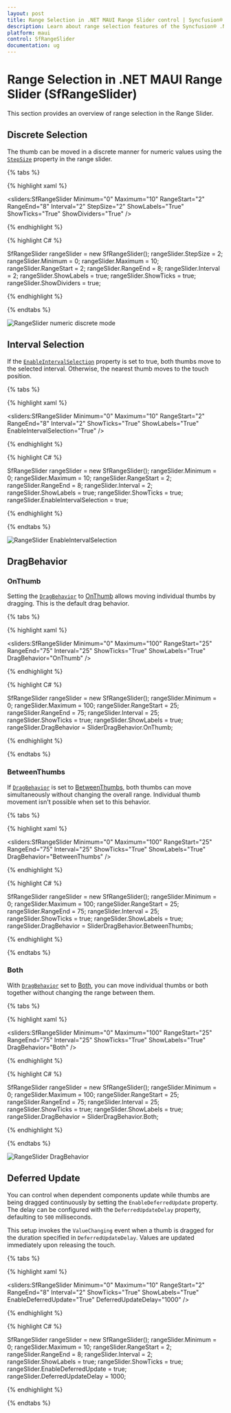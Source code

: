 ```yaml
---
layout: post
title: Range Selection in .NET MAUI Range Slider control | Syncfusion®
description: Learn about range selection features of the Syncfusion® .NET MAUI Range Slider (SfRangeSlider) control and more.
platform: maui
control: SfRangeSlider
documentation: ug
---
```


# Range Selection in .NET MAUI Range Slider (SfRangeSlider)

This section provides an overview of range selection in the Range Slider.

## Discrete Selection

The thumb can be moved in a discrete manner for numeric values using the [`StepSize`](https://help.syncfusion.com/cr/maui/Syncfusion.Maui.Sliders.INumericElement.html#Syncfusion_Maui_Sliders_INumericElement_StepSize) property in the range slider.

{% tabs %}

{% highlight xaml %}

<sliders:SfRangeSlider Minimum="0"
                       Maximum="10"
                       RangeStart="2"
                       RangeEnd="8"
                       Interval="2"
                       StepSize="2"
                       ShowLabels="True"
                       ShowTicks="True"
                       ShowDividers="True" />

{% endhighlight %}

{% highlight C# %}

SfRangeSlider rangeSlider = new SfRangeSlider();
rangeSlider.StepSize = 2;
rangeSlider.Minimum = 0;
rangeSlider.Maximum = 10;
rangeSlider.RangeStart = 2;
rangeSlider.RangeEnd = 8;
rangeSlider.Interval = 2;
rangeSlider.ShowLabels = true;
rangeSlider.ShowTicks = true;
rangeSlider.ShowDividers = true;
         
{% endhighlight %}

{% endtabs %}

![RangeSlider numeric discrete mode](images/selection/step-size.gif)

## Interval Selection

If the [`EnableIntervalSelection`](https://help.syncfusion.com/cr/maui/Syncfusion.Maui.Sliders.RangeSliderBase-1.html#Syncfusion_Maui_Sliders_RangeSliderBase_1_EnableIntervalSelection) property is set to true, both thumbs move to the selected interval. Otherwise, the nearest thumb moves to the touch position.

{% tabs %}

{% highlight xaml %}

<sliders:SfRangeSlider Minimum="0" 
                       Maximum="10"
                       RangeStart="2"
                       RangeEnd="8"
                       Interval="2"
                       ShowTicks="True"
                       ShowLabels="True"
                       EnableIntervalSelection="True" />

{% endhighlight %}

{% highlight C# %}

SfRangeSlider rangeSlider = new SfRangeSlider();
rangeSlider.Minimum = 0;
rangeSlider.Maximum = 10;
rangeSlider.RangeStart = 2; 
rangeSlider.RangeEnd = 8;
rangeSlider.Interval = 2;        
rangeSlider.ShowLabels = true;
rangeSlider.ShowTicks = true;    
rangeSlider.EnableIntervalSelection = true;
         
{% endhighlight %}

{% endtabs %}

![RangeSlider EnableIntervalSelection](images/selection/enableintervalselection.gif)

## DragBehavior

### OnThumb

Setting the [`DragBehavior`](https://help.syncfusion.com/cr/maui/Syncfusion.Maui.Sliders.RangeSliderBase-1.html#Syncfusion_Maui_Sliders_RangeSliderBase_1_DragBehavior) to [OnThumb](https://help.syncfusion.com/cr/maui/Syncfusion.Maui.Sliders.SliderDragBehavior.html#Syncfusion_Maui_Sliders_SliderDragBehavior_OnThumb) allows moving individual thumbs by dragging. This is the default drag behavior.

{% tabs %}

{% highlight xaml %}

<sliders:SfRangeSlider Minimum="0" 
                       Maximum="100"
                       RangeStart="25"
                       RangeEnd="75"
                       Interval="25" 
                       ShowTicks="True"
                       ShowLabels="True"
                       DragBehavior="OnThumb" />

{% endhighlight %}

{% highlight C# %}

SfRangeSlider rangeSlider = new SfRangeSlider();
rangeSlider.Minimum = 0;
rangeSlider.Maximum = 100;
rangeSlider.RangeStart = 25;
rangeSlider.RangeEnd = 75;
rangeSlider.Interval = 25; 
rangeSlider.ShowTicks = true;
rangeSlider.ShowLabels = true;  
rangeSlider.DragBehavior = SliderDragBehavior.OnThumb;

{% endhighlight %}

{% endtabs %}

### BetweenThumbs

If [`DragBehavior`](https://help.syncfusion.com/cr/maui/Syncfusion.Maui.Sliders.RangeSliderBase-1.html#Syncfusion_Maui_Sliders_RangeSliderBase_1_DragBehavior) is set to [BetweenThumbs](https://help.syncfusion.com/cr/maui/Syncfusion.Maui.Sliders.SliderDragBehavior.html#Syncfusion_Maui_Sliders_SliderDragBehavior_BetweenThumbs), both thumbs can move simultaneously without changing the overall range. Individual thumb movement isn't possible when set to this behavior.

{% tabs %}

{% highlight xaml %}

<sliders:SfRangeSlider Minimum="0" 
                       Maximum="100"
                       RangeStart="25"
                       RangeEnd="75"
                       Interval="25" 
                       ShowTicks="True"
                       ShowLabels="True"
                       DragBehavior="BetweenThumbs" />

{% endhighlight %}

{% highlight C# %}

SfRangeSlider rangeSlider = new SfRangeSlider();
rangeSlider.Minimum = 0;
rangeSlider.Maximum = 100;
rangeSlider.RangeStart = 25;
rangeSlider.RangeEnd = 75;
rangeSlider.Interval = 25; 
rangeSlider.ShowTicks = true;
rangeSlider.ShowLabels = true;   
rangeSlider.DragBehavior = SliderDragBehavior.BetweenThumbs;

{% endhighlight %}

{% endtabs %}

### Both

With [`DragBehavior`](https://help.syncfusion.com/cr/maui/Syncfusion.Maui.Sliders.RangeSliderBase-1.html#Syncfusion_Maui_Sliders_RangeSliderBase_1_DragBehavior) set to [Both](https://help.syncfusion.com/cr/maui/Syncfusion.Maui.Sliders.SliderDragBehavior.html#Syncfusion_Maui_Sliders_SliderDragBehavior_Both), you can move individual thumbs or both together without changing the range between them.

{% tabs %}

{% highlight xaml %}

<sliders:SfRangeSlider Minimum="0" 
                       Maximum="100"
                       RangeStart="25"
                       RangeEnd="75"
                       Interval="25" 
                       ShowTicks="True"
                       ShowLabels="True"
                       DragBehavior="Both" />

{% endhighlight %}

{% highlight C# %}

SfRangeSlider rangeSlider = new SfRangeSlider();
rangeSlider.Minimum = 0;
rangeSlider.Maximum = 100;
rangeSlider.RangeStart = 25;
rangeSlider.RangeEnd = 75;
rangeSlider.Interval = 25; 
rangeSlider.ShowTicks = true; 
rangeSlider.ShowLabels = true;  
rangeSlider.DragBehavior = SliderDragBehavior.Both;

{% endhighlight %}

{% endtabs %}

![RangeSlider DragBehavior](images/selection/drag_behavior.gif)

## Deferred Update

You can control when dependent components update while thumbs are being dragged continuously by setting the `EnableDeferredUpdate` property. The delay can be configured with the `DeferredUpdateDelay` property, defaulting to `500` milliseconds.

This setup invokes the `ValueChanging` event when a thumb is dragged for the duration specified in `DeferredUpdateDelay`. Values are updated immediately upon releasing the touch.

{% tabs %}

{% highlight xaml %}

<sliders:SfRangeSlider Minimum="0" 
                       Maximum="10"
                       RangeStart="2"
                       RangeEnd="8"
                       Interval="2"
                       ShowTicks="True"
                       ShowLabels="True"
                       EnableDeferredUpdate="True"
                       DeferredUpdateDelay="1000" />

{% endhighlight %}

{% highlight C# %}

SfRangeSlider rangeSlider = new SfRangeSlider();
rangeSlider.Minimum = 0;
rangeSlider.Maximum = 10;
rangeSlider.RangeStart = 2; 
rangeSlider.RangeEnd = 8;
rangeSlider.Interval = 2;        
rangeSlider.ShowLabels = true;
rangeSlider.ShowTicks = true;    
rangeSlider.EnableDeferredUpdate = true;
rangeSlider.DeferredUpdateDelay = 1000;
         
{% endhighlight %}

{% endtabs %}